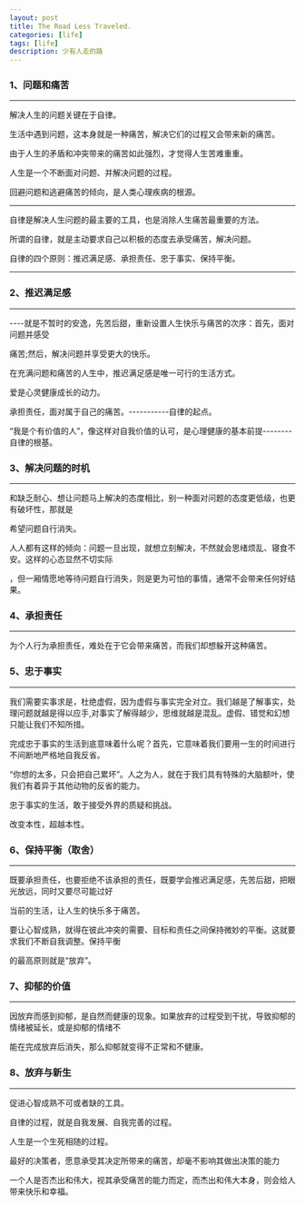 ```yaml
---
layout: post
title: The Road Less Traveled.
categories: [life]
tags: [life]
description: 少有人走的路
---
```


<h3>1、问题和痛苦</h3>

---------------------------------------------------------------------------------

解决人生的问题关键在于自律。

生活中遇到问题，这本身就是一种痛苦，解决它们的过程又会带来新的痛苦。

由于人生的矛盾和冲突带来的痛苦如此强烈，才觉得人生苦难重重。

人生是一个不断面对问题、并解决问题的过程。

回避问题和逃避痛苦的倾向，是人类心理疾病的根源。

--------------------------------------------------------------------------
自律是解决人生问题的最主要的工具，也是消除人生痛苦最重要的方法。

所谓的自律，就是主动要求自己以积极的态度去承受痛苦，解决问题。

自律的四个原则：推迟满足感、承担责任、忠于事实、保持平衡。

--------------------------------------------------------------------------

<h3>2、推迟满足感</h3>

---------------------------------------------------------------------------------

----就是不暂时的安逸，先苦后甜，重新设置人生快乐与痛苦的次序：首先，面对问题并感受

痛苦;然后，解决问题并享受更大的快乐。

在充满问题和痛苦的人生中，推迟满足感是唯一可行的生活方式。

 爱是心灵健康成长的动力。

 承担责任，面对属于自己的痛苦。-----------自律的起点。

 “我是个有价值的人”，像这样对自我价值的认可，是心理健康的基本前提--------自律的根基。

 <h3>3、解决问题的时机</h3>

 ---------------------------------------------------------------------------------

 和缺乏耐心、想让问题马上解决的态度相比，别一种面对问题的态度更低级，也更有破坏性，那就是

 希望问题自行消失。

 人人都有这样的倾向：问题一旦出现，就想立刻解决，不然就会思绪烦乱、寝食不安。这样的心态显然不切实际

 ，但一厢情愿地等待问题自行消失，则是更为可怕的事情，通常不会带来任何好结果。

 <h3>4、承担责任</h3>

 ---------------------------------------------------------------------------------

 为个人行为承担责任，难处在于它会带来痛苦，而我们却想躲开这种痛苦。

<h3>5、忠于事实</h3>

---------------------------------------------------------------------------------

我们需要实事求是，杜绝虚假，因为虚假与事实完全对立。我们越是了解事实，处理问题就越是得以应手,对事实了解得越少，思维就越是混乱。虚假、错觉和幻想只能让我们不知所措。

完成忠于事实的生活到底意味着什么呢？首先，它意味着我们要用一生的时间进行不间断地严格地自我反省。

“你想的太多，只会把自己累坏”。人之为人，就在于我们具有特殊的大脑额叶，使我们有着异于其他动物的反省的能力。

忠于事实的生活，敢于接受外界的质疑和挑战。

改变本性，超越本性。

<h3>6、保持平衡（取舍）</h3>

---------------------------------------------------------------------------------

既要承担责任，也要拒绝不该承担的责任，既要学会推迟满足感，先苦后甜，把眼光放远，同时又要尽可能过好

当前的生活，让人生的快乐多于痛苦。

要让心智成熟，就得在彼此冲突的需要、目标和责任之间保持微妙的平衡。这就要求我们不断自我调整。保持平衡

的最高原则就是“放弃”。

<h3>7、抑郁的价值</h3>

---------------------------------------------------------------------------------

因放弃而感到抑郁，是自然而健康的现象。如果放弃的过程受到干扰，导致抑郁的情绪被延长，或是抑郁的情绪不

能在完成放弃后消失，那么抑郁就变得不正常和不健康。

<h3>8、放弃与新生</h3>

---------------------------------------------------------------------------------

促进心智成熟不可或者缺的工具。

自律的过程，就是自我发展、自我完善的过程。

人生是一个生死相随的过程。

最好的决策者，愿意承受其决定所带来的痛苦，却毫不影响其做出决策的能力

一个人是否杰出和伟大，视其承受痛苦的能力而定，而杰出和伟大本身，则会给人带来快乐和幸福。





